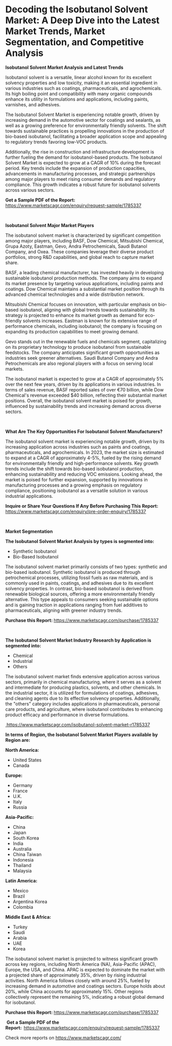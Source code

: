 <p><h1>Decoding the Isobutanol Solvent Market: A Deep Dive into the Latest Market Trends, Market Segmentation, and Competitive Analysis</h1></p><p><strong>Isobutanol Solvent Market Analysis and Latest Trends</strong></p>
<p><p>Isobutanol solvent is a versatile, linear alcohol known for its excellent solvency properties and low toxicity, making it an essential ingredient in various industries such as coatings, pharmaceuticals, and agrochemicals. Its high boiling point and compatibility with many organic compounds enhance its utility in formulations and applications, including paints, varnishes, and adhesives.</p><p>The Isobutanol Solvent Market is experiencing notable growth, driven by increasing demand in the automotive sector for coatings and sealants, as well as a growing preference for environmentally friendly solvents. The shift towards sustainable practices is propelling innovations in the production of bio-based isobutanol, facilitating a broader application scope and appealing to regulatory trends favoring low-VOC products.</p><p>Additionally, the rise in construction and infrastructure development is further fueling the demand for isobutanol-based products. The Isobutanol Solvent Market is expected to grow at a CAGR of 10% during the forecast period. Key trends include the expansion of production capacities, advancements in manufacturing processes, and strategic partnerships among major players to meet rising consumer demands and regulatory compliance. This growth indicates a robust future for isobutanol solvents across various sectors.</p></p>
<p><strong>Get a Sample PDF of the Report:&nbsp;</strong> <a href="https://www.marketscagr.com/enquiry/request-sample/1785337?utm_campaign=3440&utm_medium=2&utm_source=Github&utm_content=ia&utm_term=25032025&utm_id=isobutanol-solvent">https://www.marketscagr.com/enquiry/request-sample/1785337</a></p>
<p>&nbsp;</p>
<p><strong>Isobutanol Solvent Major Market Players</strong></p>
<p><p>The isobutanol solvent market is characterized by significant competition among major players, including BASF, Dow Chemical, Mitsubishi Chemical, Grupa Azoty, Eastman, Gevo, Andra Petrochemicals, Saudi Butanol Company, and Oxea. These companies leverage their diverse product portfolios, strong R&D capabilities, and global reach to capture market share.</p><p>BASF, a leading chemical manufacturer, has invested heavily in developing sustainable isobutanol production methods. The company aims to expand its market presence by targeting various applications, including paints and coatings. Dow Chemical maintains a substantial market position through its advanced chemical technologies and a wide distribution network.</p><p>Mitsubishi Chemical focuses on innovation, with particular emphasis on bio-based isobutanol, aligning with global trends towards sustainability. Its strategy is projected to enhance its market growth as demand for eco-friendly solvents increases. Eastman is known for its extensive range of performance chemicals, including isobutanol; the company is focusing on expanding its production capabilities to meet growing demand.</p><p>Gevo stands out in the renewable fuels and chemicals segment, capitalizing on its proprietary technology to produce isobutanol from sustainable feedstocks. The company anticipates significant growth opportunities as industries seek greener alternatives. Saudi Butanol Company and Andra Petrochemicals are also regional players with a focus on serving local markets.</p><p>The isobutanol market is expected to grow at a CAGR of approximately 5% over the next few years, driven by its applications in various industries. In terms of sales revenue, BASF reported sales of over €70 billion, while Dow Chemical's revenue exceeded $40 billion, reflecting their substantial market positions. Overall, the isobutanol solvent market is poised for growth, influenced by sustainability trends and increasing demand across diverse sectors.</p></p>
<p>&nbsp;</p>
<p><strong>What Are The Key Opportunities For Isobutanol Solvent Manufacturers?</strong></p>
<p><p>The isobutanol solvent market is experiencing notable growth, driven by its increasing application across industries such as paints and coatings, pharmaceuticals, and agrochemicals. In 2023, the market size is estimated to expand at a CAGR of approximately 4-5%, fueled by the rising demand for environmentally friendly and high-performance solvents. Key growth trends include the shift towards bio-based isobutanol production, enhancing sustainability and reducing VOC emissions. Looking ahead, the market is poised for further expansion, supported by innovations in manufacturing processes and a growing emphasis on regulatory compliance, positioning isobutanol as a versatile solution in various industrial applications.</p></p>
<p><strong>Inquire or Share Your Questions If Any Before Purchasing This Report:</strong> <a href="https://www.marketscagr.com/enquiry/pre-order-enquiry/1785337?utm_campaign=3440&utm_medium=2&utm_source=Github&utm_content=ia&utm_term=25032025&utm_id=isobutanol-solvent">https://www.marketscagr.com/enquiry/pre-order-enquiry/1785337</a></p>
<p>&nbsp;</p>
<p><strong>Market Segmentation</strong></p>
<p><strong>The Isobutanol Solvent Market Analysis by types is segmented into:</strong></p>
<p><ul><li>Synthetic Isobutanol</li><li>Bio-Based Isobutanol</li></ul></p>
<p><p>The isobutanol solvent market primarily consists of two types: synthetic and bio-based isobutanol. Synthetic isobutanol is produced through petrochemical processes, utilizing fossil fuels as raw materials, and is commonly used in paints, coatings, and adhesives due to its excellent solvency properties. In contrast, bio-based isobutanol is derived from renewable biological sources, offering a more environmentally friendly alternative. This type appeals to consumers seeking sustainable options and is gaining traction in applications ranging from fuel additives to pharmaceuticals, aligning with greener industry trends.</p></p>
<p><strong>Purchase this Report:&nbsp;</strong><a href="https://www.marketscagr.com/purchase/1785337?utm_campaign=3440&utm_medium=2&utm_source=Github&utm_content=ia&utm_term=25032025&utm_id=isobutanol-solvent">https://www.marketscagr.com/purchase/1785337</a></p>
<p>&nbsp;</p>
<p><strong>The Isobutanol Solvent Market Industry Research by Application is segmented into:</strong></p>
<p><ul><li>Chemical</li><li>Industrial</li><li>Others</li></ul></p>
<p><p>The isobutanol solvent market finds extensive application across various sectors, primarily in chemical manufacturing, where it serves as a solvent and intermediate for producing plastics, solvents, and other chemicals. In the industrial sector, it is utilized for formulations of coatings, adhesives, and cleaning agents due to its effective solvency properties. Additionally, the "others" category includes applications in pharmaceuticals, personal care products, and agriculture, where isobutanol contributes to enhancing product efficacy and performance in diverse formulations.</p></p>
<p><a href="https://www.marketscagr.com/isobutanol-solvent-market-r1785337?utm_campaign=3440&utm_medium=2&utm_source=Github&utm_content=ia&utm_term=25032025&utm_id=isobutanol-solvent">&nbsp;https://www.marketscagr.com/isobutanol-solvent-market-r1785337</a></p>
<p><strong>In terms of Region, the Isobutanol Solvent Market Players available by Region are:</strong></p>
<p>
    <p> <strong> North America: </strong>
        <ul>
            <li>United States</li>
            <li>Canada</li>
        </ul>
        </p> 
    <p> <strong> Europe: </strong>
        <ul>
            <li>Germany</li>
            <li>France</li>
            <li>U.K.</li>
            <li>Italy</li>
            <li>Russia</li>
        </ul>
        </p> 
    <p> <strong> Asia-Pacific: </strong>
        <ul>
            <li>China</li>
            <li>Japan</li>
            <li>South Korea</li>
            <li>India</li>
            <li>Australia</li>
            <li>China Taiwan</li>
            <li>Indonesia</li>
            <li>Thailand</li>
            <li>Malaysia</li>
        </ul>
        </p> 
    <p> <strong> Latin America: </strong>
        <ul>
            <li>Mexico</li>
            <li>Brazil</li>
            <li>Argentina Korea</li>
            <li>Colombia</li>
        </ul>
        </p> 
    <p> <strong> Middle East & Africa: </strong>
        <ul>
            <li>Turkey</li>
            <li>Saudi</li>
            <li>Arabia</li>
            <li>UAE</li>
            <li>Korea</li>
        </ul>
    </p>
    </p>
<p><p>The isobutanol solvent market is projected to witness significant growth across key regions, including North America (NA), Asia-Pacific (APAC), Europe, the USA, and China. APAC is expected to dominate the market with a projected share of approximately 35%, driven by rising industrial activities. North America follows closely with around 25%, fueled by increasing demand in automotive and coatings sectors. Europe holds about 20%, while China accounts for approximately 15%. Other regions collectively represent the remaining 5%, indicating a robust global demand for isobutanol.</p></p>
<p><strong>Purchase this Report: </strong><a href="https://www.marketscagr.com/purchase/1785337?utm_campaign=3440&utm_medium=2&utm_source=Github&utm_content=ia&utm_term=25032025&utm_id=isobutanol-solvent">https://www.marketscagr.com/purchase/1785337</a></p>
<p>&nbsp;<strong>Get a Sample PDF of the Report:&nbsp;&nbsp;</strong><a href="https://www.marketscagr.com/enquiry/request-sample/1785337?utm_campaign=3440&utm_medium=2&utm_source=Github&utm_content=ia&utm_term=25032025&utm_id=isobutanol-solvent">https://www.marketscagr.com/enquiry/request-sample/1785337</a></p>
<p><strong></strong></p>
<p>Check more reports on <a href="https://www.marketscagr.com/?utm_campaign=3440&utm_medium=2&utm_source=Github&utm_content=ia&utm_term=25032025&utm_id=isobutanol-solvent">https://www.marketscagr.com/</a></p>